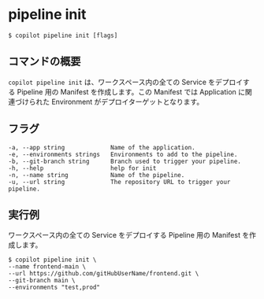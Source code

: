 # pipeline init
```console
$ copilot pipeline init [flags]
```

## コマンドの概要
`copilot pipeline init` は、ワークスペース内の全ての Service をデプロイする Pipeline 用の Manifest を作成します。この Manifest では Application に関連づけられた Environment がデプロイターゲットとなります。

## フラグ
```
-a, --app string             Name of the application.
-e, --environments strings   Environments to add to the pipeline.
-b, --git-branch string      Branch used to trigger your pipeline.
-h, --help                   help for init
-n, --name string            Name of the pipeline.
-u, --url string             The repository URL to trigger your pipeline.
```

## 実行例
ワークスペース内の全ての Service をデプロイする Pipeline 用の Manifest を作成します。
```console
$ copilot pipeline init \
--name frontend-main \
--url https://github.com/gitHubUserName/frontend.git \
--git-branch main \
--environments "test,prod" 
```
